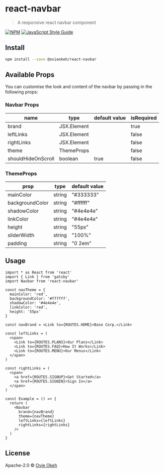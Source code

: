 # react-navbar

> A responsive react navbar component

[![NPM](https://img.shields.io/npm/v/react-navbar.svg)](https://www.npmjs.com/package/react-navbar) [![JavaScript Style Guide](https://img.shields.io/badge/code_style-standard-brightgreen.svg)](https://standardjs.com)

## Install

```bash
npm install --save @ovieokeh/react-navbar
```

## Available Props

You can customise the look and content of the navbar by passing in the following props:

### Navbar Props

| name               | type        | default value | isRequired |
| ------------------ | ----------- | ------------- | ---------- |
| brand              | JSX.Element |               | true       |
| leftLinks          | JSX.Element |               | false      |
| rightLinks         | JSX.Element |               | false      |
| theme              | ThemeProps  |               | false      |
| shouldHideOnScroll | boolean     | true          | false      |

### ThemeProps

| prop            | type   | default value |
| --------------- | ------ | ------------- |
| mainColor       | string | "#333333"     |
| backgroundColor | string | "#ffffff"     |
| shadowColor     | string | "#4e4e4e"     |
| linkColor       | string | "#4e4e4e"     |
| height          | string | "55px"        |
| sliderWidth     | string | "100%"        |
| padding         | string | "0 2em"       |

## Usage

```tsx
import * as React from 'react'
import { Link } from 'gatsby'
import Navbar from 'react-navbar'

const navTheme = {
  mainColor: 'red',
  backgroundColor: '#ffffff',
  shadowColor: '#4e4e4e',
  linkColor: 'red',
  height: '55px'
}

const navBrand = <Link to={ROUTES.HOME}>Base Corp.</Link>

const leftLinks = (
  <span>
    <Link to={ROUTES.PLANS}>Our Plans</Link>
    <Link to={ROUTES.FAQ}>How It Works</Link>
    <Link to={ROUTES.MENU}>Our Menus</Link>
  </span>
)

const rightLinks = (
  <span>
    <a href={ROUTES.SIGNUP}>Get Started</a>
    <a href={ROUTES.SIGNIN}>Sign In</a>
  </span>
)

const Example = () => {
  return (
    <Navbar
      brand={navBrand}
      theme={navTheme}
      leftLinks={leftLinks}
      rightLinks={rightLinks}
    />
  )
}
```

## License

Apache-2.0 © [Ovie Okeh](https://github.com/ovieokeh)
